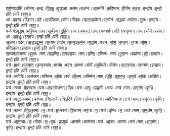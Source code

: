 

  
श॒र्य॒णाऽव॑ति।सोम॑म्।इन्द्रः॑।पि॒ब॒तु॒।वृ॒त्र॒ऽहा।बल॑म्।दधा॑नः।आ॒त्मनि॑।क॒रि॒ष्यन्।वी॒र्य॑म्।म॒हत्।इन्द्रा॑य।इ॒न्दो॒ इति॑।परि॑।स्र॒व॒॥  
आ।प॒व॒स्व॒।दि॒शा॒म्।प॒ते॒।आ॒र्जी॒कात्।सोम॑।मीढ्वः॑।ऋ॒त॒ऽवा॒केन॑।स॒त्येन॑।श्र॒द्धया॑।तप॑सा।सु॒तः।इन्द्रा॑य।इ॒न्दो॒ इति॑।परि॑।स्र॒व॒॥  
प॒र्जन्य॑ऽवृद्धम्।म॒हि॒षम्।तम्।सूर्य॑स्य।दु॒हि॒ता।आ।अ॒भ॒र॒त्।तम्।ग॒न्ध॒र्वाः।प्रति॑।अ॒गृ॒भ्ण॒न्।तम्।सोमे॑।रस॑म्।आ।अ॒द॒धुः॒।इन्द्रा॑य।इ॒न्दो॒ इति॑।परि॑।स्र॒व॒॥  
ऋ॒तम्।वद॑न्।ऋ॒त॒ऽद्यु॒म्न॒।स॒त्यम्।वद॑न्।स॒त्य॒ऽक॒र्म॒न्।श्र॒द्धाम्।वद॑न्।सो॒म॒।रा॒ज॒न्।धा॒त्रा।सो॒म॒।परि॑ऽकृत।इन्द्रा॑य।इ॒न्दो॒ इति॑।परि॑।स्र॒व॒॥  
स॒त्यम्ऽउ॑ग्रस्य।बृ॒ह॒तः।सम्।स्र॒व॒न्ति॒।स॒म्ऽस्र॒वाः।सम्।य॒न्ति॒।र॒सिनः॑।रसाः॑।पु॒ना॒नः।ब्रह्म॑णा।ह॒रे॒।इन्द्रा॑य।इ॒न्दो॒ इति॑।परि॑।स्र॒व॒॥  
यत्र॑।ब्र॒ह्मा।प॒व॒मा॒न॒।छ॒न्द॒स्या॑म्।वाच॑म्।वद॑न्।ग्राव्णा॑।सोमे॑।म॒ही॒यते॑।सोमे॑न।आ॒ऽन॒न्दम्।ज॒नय॑न्।इन्द्रा॑य।इ॒न्दो॒ इति॑।परि॑।स्र॒व॒॥  
यत्र॑।ज्योतिः॑।अज॑स्रम्।यस्मि॑न्।लो॒के।स्वः॑।हि॒तम्।तस्मि॑न्।माम्।धे॒हि॒।प॒व॒मा॒न॒।अ॒मृते॑।लो॒के।अक्षि॑ते।इन्द्रा॑य।इ॒न्दो॒ इति॑।परि॑।स्र॒व॒॥  
यत्र॑।राजा॑।वै॒व॒स्व॒तः।यत्र॑।अ॒व॒ऽरोध॑नम्।दि॒वः।यत्र॑।अ॒मूः।य॒ह्वतीः।आपः॑।तत्र॑।माम्।अ॒मृत॑म्।कृ॒धि॒।इन्द्रा॑य।इ॒न्दो॒ इति॑।परि॑।स्र॒व॒॥  
यत्र॑।अ॒नु॒ऽका॒मम्।चर॑णम्।त्रि॒ऽना॒के।त्रि॒ऽदि॒वे।दि॒वः।लो॒काः।यत्र॑।ज्योति॑ष्मन्तः।तत्र॑।माम्।अ॒मृत॑म्।कृ॒धि॒।इन्द्रा॑य।इ॒न्दो॒ इति॑।परि॑।स्र॒व॒॥  
यत्र॑।कामाः॑।नि॒ऽका॒माः।च॒।यत्र॑।ब्र॒ध्नस्य॑।वि॒ष्टप॑म्।स्व॒धा।च॒।यत्र॑।तृप्तिः॑।च॒।तत्र॑।माम्।अ॒मृत॑म्।कृ॒धि॒।इन्द्रा॑य।इ॒न्दो॒ इति॑।परि॑।स्र॒व॒॥  
यत्र॑।आ॒न॒न्दाः।च॒।मोदाः॑।च॒।मुदः॑।प्र॒ऽमुदः॑।आस॑ते।काम॑स्य।यत्र॑।आ॒प्ताः।कामाः॑।तत्र॑।माम्।अ॒मृत॑म्।कृ॒धि॒।इन्द्रा॑य।इ॒न्दो॒ इति॑।परि॑।स्र॒व॒॥  
